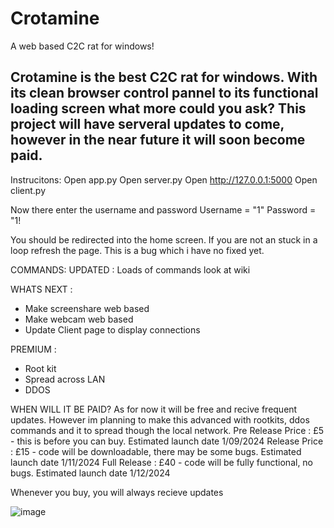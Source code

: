 # Crotamine
A web based C2C rat for windows!


Crotamine is the best C2C rat for windows. With its clean browser control pannel to its functional loading screen what more could you ask?
This project will have serveral updates to come, however in the near future it will soon become paid. 
-





Instrucitons:
Open app.py
Open server.py
Open http://127.0.0.1:5000
Open client.py

Now there enter the username and password 
Username = "1"
Password = "1!

You should be redirected into the home screen. If you are not an stuck in a loop refresh the page. This is a bug which i have no fixed yet.

COMMANDS:
UPDATED : Loads of commands look at wiki

WHATS NEXT : 
- Make screenshare web based
- Make webcam web based
- Update Client page to display connections

PREMIUM : 
- Root kit
- Spread across LAN
- DDOS




WHEN WILL IT BE PAID?
As for now it will be free and recive frequent updates. However im planning to make this advanced with rootkits, ddos commands and it to spread though the local network.
Pre Release Price : £5 - this is before you can buy. Estimated launch date 1/09/2024
Release Price : £15 - code will be downloadable, there may be some bugs. Estimated launch date 1/11/2024
Full Release : £40 - code will be fully functional, no bugs. Estimated launch date 1/12/2024


Whenever you buy, you will always recieve updates

![image](https://github.com/user-attachments/assets/295e69f8-17c9-4f94-a662-15c82dedfadc)

